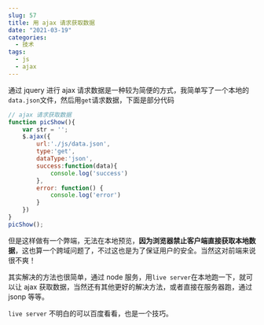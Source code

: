 ```yaml
---
slug: 57
title: 用 ajax 请求获取数据
date: "2021-03-19"
categories: 
  - 技术
tags: 
  - js
  - ajax
---
```


通过 jquery 进行 ajax 请求数据是一种较为简便的方式，我简单写了一个本地的`data.json`文件，然后用`get`请求数据，下面是部分代码

```js
// ajax 请求获取数据
function picShow(){
    var str = '';
    $.ajax({
        url:'./js/data.json',
        type:'get',
        dataType:'json',
        success:function(data){
            console.log('success')
        },
        error: function() {
            console.log('error')
        }
    })
}
picShow();
```

但是这样做有一个弊端，无法在本地预览，**因为浏览器禁止客户端直接获取本地数据**，这也算一个跨域问题了，不过这也是为了保证用户的安全。当然这对前端来说很不爽！

其实解决的方法也很简单，通过 node 服务，用`live server`在本地跑一下，就可以让 ajax 获取数据，当然还有其他更好的解决方法，或者直接在服务器跑，通过 jsonp 等等。

`live server` 不明白的可以百度看看，也是一个技巧。
